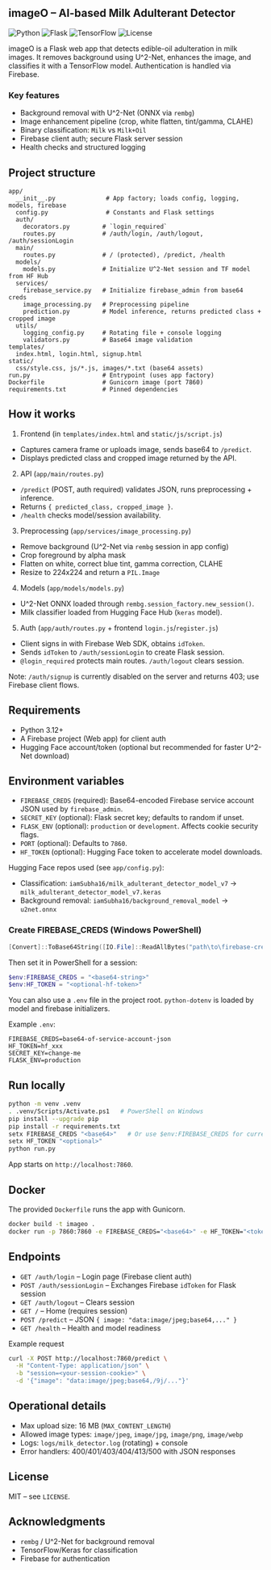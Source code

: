 ## imageO – AI-based Milk Adulterant Detector

![Python](https://img.shields.io/badge/Python-3.12-blue)
![Flask](https://img.shields.io/badge/Flask-3.1-green)
![TensorFlow](https://img.shields.io/badge/TensorFlow-2.19-orange)
![License](https://img.shields.io/badge/License-MIT-blue)

imageO is a Flask web app that detects edible-oil adulteration in milk images. It removes background using U^2-Net, enhances the image, and classifies it with a TensorFlow model. Authentication is handled via Firebase.

### Key features
- Background removal with U^2-Net (ONNX via `rembg`)
- Image enhancement pipeline (crop, white flatten, tint/gamma, CLAHE)
- Binary classification: `Milk` vs `Milk+Oil`
- Firebase client auth; secure Flask server session
- Health checks and structured logging

## Project structure
```
app/
  __init__.py              # App factory; loads config, logging, models, firebase
  config.py                # Constants and Flask settings
  auth/
    decorators.py         # `login_required`
    routes.py             # /auth/login, /auth/logout, /auth/sessionLogin
  main/
    routes.py             # / (protected), /predict, /health
  models/
    models.py             # Initialize U^2-Net session and TF model from HF Hub
  services/
    firebase_service.py   # Initialize firebase_admin from base64 creds
    image_processing.py   # Preprocessing pipeline
    prediction.py         # Model inference, returns predicted class + cropped image
  utils/
    logging_config.py     # Rotating file + console logging
    validators.py         # Base64 image validation
templates/
  index.html, login.html, signup.html
static/
  css/style.css, js/*.js, images/*.txt (base64 assets)
run.py                    # Entrypoint (uses app factory)
Dockerfile                # Gunicorn image (port 7860)
requirements.txt          # Pinned dependencies
```

## How it works
1) Frontend (in `templates/index.html` and `static/js/script.js`)
- Captures camera frame or uploads image, sends base64 to `/predict`.
- Displays predicted class and cropped image returned by the API.

2) API (`app/main/routes.py`)
- `/predict` (POST, auth required) validates JSON, runs preprocessing + inference.
- Returns `{ predicted_class, cropped_image }`.
- `/health` checks model/session availability.

3) Preprocessing (`app/services/image_processing.py`)
- Remove background (U^2-Net via `rembg` session in app config)
- Crop foreground by alpha mask
- Flatten on white, correct blue tint, gamma correction, CLAHE
- Resize to 224x224 and return a `PIL.Image`

4) Models (`app/models/models.py`)
- U^2-Net ONNX loaded through `rembg.session_factory.new_session()`.
- Milk classifier loaded from Hugging Face Hub (`keras` model).

5) Auth (`app/auth/routes.py` + frontend `login.js`/`register.js`)
- Client signs in with Firebase Web SDK, obtains `idToken`.
- Sends `idToken` to `/auth/sessionLogin` to create Flask session.
- `@login_required` protects main routes. `/auth/logout` clears session.

Note: `/auth/signup` is currently disabled on the server and returns 403; use Firebase client flows.

## Requirements
- Python 3.12+
- A Firebase project (Web app) for client auth
- Hugging Face account/token (optional but recommended for faster U^2-Net download)

## Environment variables
- `FIREBASE_CREDS` (required): Base64-encoded Firebase service account JSON used by `firebase_admin`.
- `SECRET_KEY` (optional): Flask secret key; defaults to random if unset.
- `FLASK_ENV` (optional): `production` or `development`. Affects cookie security flags.
- `PORT` (optional): Defaults to `7860`.
- `HF_TOKEN` (optional): Hugging Face token to accelerate model downloads.

Hugging Face repos used (see `app/config.py`):
- Classification: `iamSubha16/milk_adulterant_detector_model_v7` → `milk_adulterant_detector_model_v7.keras`
- Background removal: `iamSubha16/background_removal_model` → `u2net.onnx`

### Create FIREBASE_CREDS (Windows PowerShell)
```powershell
[Convert]::ToBase64String([IO.File]::ReadAllBytes("path\to\firebase-credentials.json"))
```
Then set it in PowerShell for a session:
```powershell
$env:FIREBASE_CREDS = "<base64-string>"
$env:HF_TOKEN = "<optional-hf-token>"
```

You can also use a `.env` file in the project root. `python-dotenv` is loaded by model and firebase initializers.

Example `.env`:
```env
FIREBASE_CREDS=base64-of-service-account-json
HF_TOKEN=hf_xxx
SECRET_KEY=change-me
FLASK_ENV=production
```

## Run locally
```bash
python -m venv .venv
. .venv/Scripts/Activate.ps1   # PowerShell on Windows
pip install --upgrade pip
pip install -r requirements.txt
setx FIREBASE_CREDS "<base64>"   # Or use $env:FIREBASE_CREDS for current shell
setx HF_TOKEN "<optional>"
python run.py
```

App starts on `http://localhost:7860`.

## Docker
The provided `Dockerfile` runs the app with Gunicorn.
```bash
docker build -t imageo .
docker run -p 7860:7860 -e FIREBASE_CREDS="<base64>" -e HF_TOKEN="<token>" imageo
```

## Endpoints
- `GET /auth/login` – Login page (Firebase client auth)
- `POST /auth/sessionLogin` – Exchanges Firebase `idToken` for Flask session
- `GET /auth/logout` – Clears session
- `GET /` – Home (requires session)
- `POST /predict` – JSON `{ image: "data:image/jpeg;base64,..." }`
- `GET /health` – Health and model readiness

Example request
```bash
curl -X POST http://localhost:7860/predict \
  -H "Content-Type: application/json" \
  -b "session=<your-session-cookie>" \
  -d '{"image": "data:image/jpeg;base64,/9j/..."}'
```

## Operational details
- Max upload size: 16 MB (`MAX_CONTENT_LENGTH`)
- Allowed image types: `image/jpeg`, `image/jpg`, `image/png`, `image/webp`
- Logs: `logs/milk_detector.log` (rotating) + console
- Error handlers: 400/401/403/404/413/500 with JSON responses

## License
MIT – see `LICENSE`.

## Acknowledgments
- `rembg` / U^2-Net for background removal
- TensorFlow/Keras for classification
- Firebase for authentication
